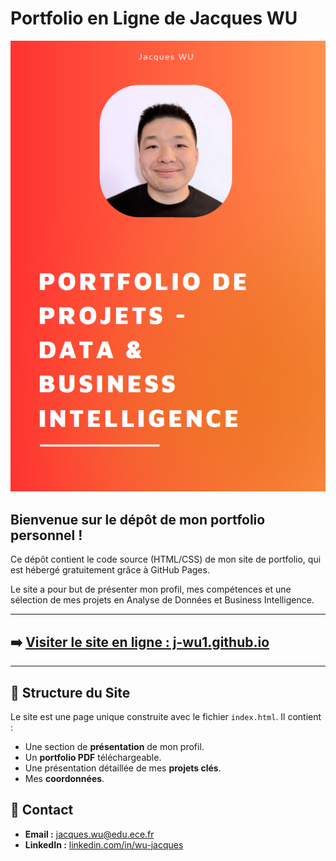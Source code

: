 # Portfolio en Ligne de Jacques WU

![Couverture de mon Portfolio](Couverture_Portfolio.png)

## Bienvenue sur le dépôt de mon portfolio personnel !

Ce dépôt contient le code source (HTML/CSS) de mon site de portfolio, qui est hébergé gratuitement grâce à GitHub Pages.

Le site a pour but de présenter mon profil, mes compétences et une sélection de mes projets en Analyse de Données et Business Intelligence.

---

## ➡️ [Visiter le site en ligne : j-wu1.github.io](https://j-wu1.github.io)

---

## 🔹 Structure du Site

Le site est une page unique construite avec le fichier `index.html`. Il contient :

*   Une section de **présentation** de mon profil.
*   Un **portfolio PDF** téléchargeable.
*   Une présentation détaillée de mes **projets clés**.
*   Mes **coordonnées**.

## 🔹 Contact

*   **Email :** [jacques.wu@edu.ece.fr](mailto:jacques.wu@edu.ece.fr)
*   **LinkedIn :** [linkedin.com/in/wu-jacques](https'://www.linkedin.com/in/wu-jacques)
